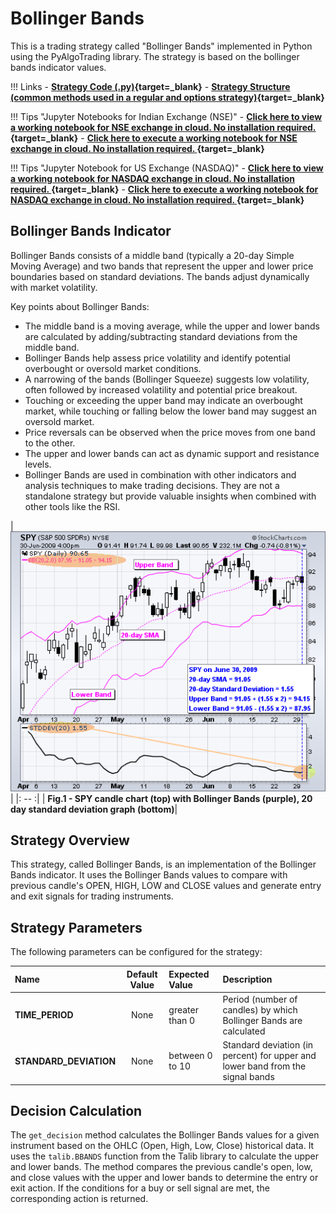 # Bollinger Bands 

This is a trading strategy called "Bollinger Bands" implemented in Python using the PyAlgoTrading library. The strategy is based on the bollinger bands indicator values.

!!! Links
    - **[Strategy Code (.py)](https://github.com/algobulls/pyalgostrategypool/blob/master/pyalgostrategypool/bollinger_bands.py){target=_blank}**
    - **[Strategy Structure (common methods used in a regular and options strategy)](strategy_guides/common_strategy_guide.md){target=_blank}**


!!! Tips "Jupyter Notebooks for Indian Exchange (NSE)"
    - **[Click here to view a working notebook for NSE exchange in cloud. No installation required. ](https://nbviewer.org/github/algobulls/pyalgotrading/blob/master/jupyter/nse_equity/bollinger_bands.ipynb){target=_blank}**
    - **[Click here to execute a working notebook for NSE exchange in cloud. No installation required. ](https://notebooks.gesis.org/binder/jupyter/user/algobulls-pyalgotrading-5qbbxoau/lab/tree/jupyter/nse_equity/bollinger_bands.ipynb){target=_blank}**

!!! Tips "Jupyter Notebook for US Exchange (NASDAQ)"
    - **[Click here to view a working notebook for NASDAQ exchange in cloud. No installation required. ](https://nbviewer.org/github/algobulls/pyalgotrading/blob/master/jupyter/nasdaq_equity/bollinger_bands_us.ipynb){target=_blank}**
    - **[Click here to execute a working notebook for NASDAQ exchange in cloud. No installation required. ](https://notebooks.gesis.org/binder/jupyter/user/algobulls-pyalgotrading-5qbbxoau/lab/tree/jupyter/nasdaq_equity/bollinger_bands_us.ipynb){target=_blank}**



## Bollinger Bands Indicator
Bollinger Bands consists of a middle band (typically a 20-day Simple Moving Average) and two bands that represent the upper and lower price boundaries based on standard deviations. The bands adjust dynamically with market volatility.

Key points about Bollinger Bands:

- The middle band is a moving average, while the upper and lower bands are calculated by adding/subtracting standard deviations from the middle band.
- Bollinger Bands help assess price volatility and identify potential overbought or oversold market conditions.
- A narrowing of the bands (Bollinger Squeeze) suggests low volatility, often followed by increased volatility and potential price breakout.
- Touching or exceeding the upper band may indicate an overbought market, while touching or falling below the lower band may suggest an oversold market.
- Price reversals can be observed when the price moves from one band to the other.
- The upper and lower bands can act as dynamic support and resistance levels.
- Bollinger Bands are used in combination with other indicators and analysis techniques to make trading decisions. They are not a standalone strategy but provide valuable insights when combined with other tools like the RSI.

| [![bollinger_bands](images/bollingerbands.png "Click to Enlarge or Ctrl+Click to open in a new Tab")](images/bollingerbands.png) |
|: -- :|
| <b>Fig.1 - SPY candle chart (top) with Bollinger Bands (purple), 20 day standard deviation graph (bottom)</b>|
## Strategy Overview
This strategy, called Bollinger Bands, is an implementation of the Bollinger Bands indicator. It uses the Bollinger Bands values to compare with previous candle's OPEN, HIGH, LOW and CLOSE values and generate entry and exit signals for trading instruments.


## Strategy Parameters
The following parameters can be configured for the strategy:

| Name                   |  Default Value  | Expected Value   | Description                                                                    |
|:-----------------------|:---------------:|:-----------------|:-------------------------------------------------------------------------------|
| **TIME_PERIOD**        |      None       | greater than 0   | Period (number of candles) by which Bollinger Bands are calculated             |
| **STANDARD_DEVIATION** |      None       | between 0 to 10  | Standard deviation (in percent) for upper and lower band from the signal bands |


## Decision Calculation

The `get_decision` method calculates the Bollinger Bands values for a given instrument based on the OHLC (Open, High, Low, Close) historical data. It uses the `talib.BBANDS` function from the Talib library to calculate the upper and lower bands. The method compares the previous candle's open, low, and close values with the upper and lower bands to determine the entry or exit action. If the conditions for a buy or sell signal are met, the corresponding action is returned.
